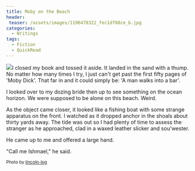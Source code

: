 ```yaml
---
title: Moby on the Beach
header:
 teaser: /assets/images/1196478322_fec1df88ce_b.jpg
categories:
  - Writings
tags:
  - Fiction
  - QuickRead
---
```

<img src="https://douglangille.github.io/assets/images/1196478322_fec1df88ce_b.jpg">I closed my book and tossed it aside. It landed in the sand with a thump. No matter how many times I try, I just can't get past the first fifty pages of 'Moby Dick'. That far in and it could simply be: 'A man walks into a bar'.

I looked over to my dozing bride then up to see something on the ocean horizon. We were supposed to be alone on this beach. Weird.

As the object came closer, it looked like a fishing boat with some strange apparatus on the front. I watched as it dropped anchor in the shoals about thirty yards away. The tide was out so I had plenty of time to assess the stranger as he approached, clad in a waxed leather slicker and sou'wester.

He came up to me and offered a large hand.

"Call me Ishmael," he said.

<small>Photo by <a href="http://www.flickr.com/photos/65553294@N00/1196478322">lincoln-log</a></small>